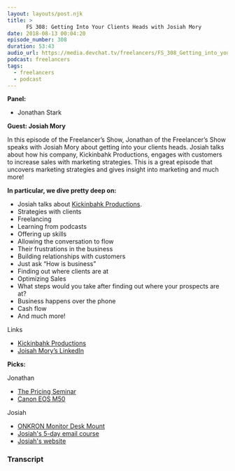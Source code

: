 ```yaml
---
layout: layouts/post.njk
title: >
      FS 308: Getting Into Your Clients Heads with Josiah Mory
date: 2018-08-13 00:04:20
episode_number: 308
duration: 53:43
audio_url: https://media.devchat.tv/freelancers/FS_308_Getting_into_your_clients_heads_with_guest_Josiah_Mory.mp3
podcast: freelancers
tags: 
  - freelancers
  - podcast
---
```


 **Panel:**

- Jonathan Stark 

**Guest: Josiah Mory**

In this episode of the Freelancer’s Show, Jonathan of the Freelancer’s Show speaks with Josiah Mory about getting into your clients heads. Josiah talks about how his company, Kickinbahk Productions, engages with customers to increase sales with marketing strategies. This is a great episode that uncovers marketing strategies and gives insight into marketing and much more!

**In particular, we dive pretty deep on:**

- Josiah talks about [Kickinbahk Productions](http://kickinbahkproductions.com). 
- Strategies with clients 
- Freelancing 
- Learning from podcasts 
- Offering up skills 
- Allowing the conversation to flow
- Their frustrations in the business
- Building relationships with customers 
- Just ask “How is business” 
- Finding out where clients are at
- Optimizing Sales 
- What steps would you take after finding out where your prospects are at? 
- Business happens over the phone
- Cash flow 
- And much more!&nbsp; &nbsp; &nbsp;

Links

- [Kickinbahk Productions](http://kickinbahkproductions.com)
- [Joisah Mory’s LinkedIn](https://www.linkedin.com/in/josiahmory)

**Picks:**

Jonathan

- [The Pricing Seminar](https://thepricingseminar.com/)
- [Canon EOS M50](https://www.amazon.com/Canon-Creator-15-45mm-VIDEOMIC-Backpack/dp/B07CT2996V/ref=pd_lpo_vtph_421_tr_img_1)

Josiah

- [ONKRON Monitor Desk Mount](https://www.amazon.com/gp/product/B0744KX5NM/ref=oh_aui_detailpage_o08_s00?ie=UTF8&psc=1)
- [Josiah's 5-day email course](http://customerinterviewcourse.com/)
- [Josiah's website](https://kickinbahkproductions.com/)


### Transcript


